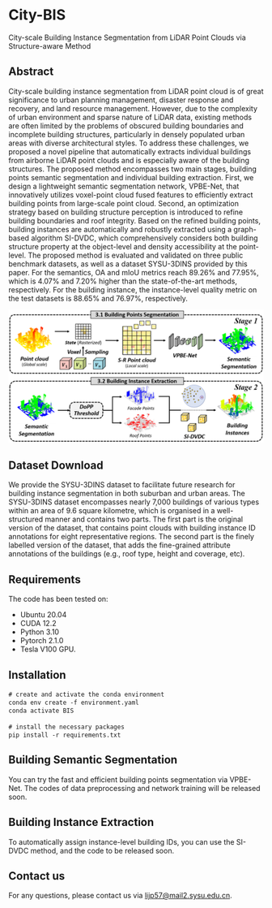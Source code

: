 # City-BIS
City-scale Building Instance Segmentation from LiDAR Point Clouds via Structure-aware Method

## Abstract
City-scale building instance segmentation from LiDAR point cloud is of great significance to urban planning management, disaster response and recovery, and land resource management. However, due to the complexity of urban environment and sparse nature of LiDAR data, existing methods are often limited by the problems of obscured building boundaries and incomplete building structures, particularly in densely populated urban areas with diverse architectural styles. To address these challenges, we proposed a novel pipeline that automatically extracts individual buildings from airborne LiDAR point clouds and is especially aware of the building structures. The proposed method encompasses two main stages, building points semantic segmentation and individual building extraction. First, we design a lightweight semantic segmentation network, VPBE-Net, that innovatively utilizes voxel-point cloud fused features to efficiently extract building points from large-scale point cloud. Second, an optimization strategy based on building structure perception is introduced to refine building boundaries and roof integrity. Based on the refined building points, building instances are automatically and robustly extracted using a graph-based algorithm SI-DVDC, which comprehensively considers both building structure property at the object-level and density accessibility at the point-level. The proposed method is evaluated and validated on three public benchmark datasets, as well as a dataset SYSU-3DINS provided by this paper. For the semantics, OA and mIoU metrics reach 89.26% and 77.95%, which is 4.07% and 7.20% higher than the state-of-the-art methods, respectively. For the building instance, the instance-level quality metric on the test datasets is 88.65% and 76.97%, respectively. 

 ![overview](fig/pipeline.png)

## Dataset Download
We provide the SYSU-3DINS dataset to facilitate future research for building instance segmentation in both suburban and urban areas. The SYSU-3DINS dataset encompasses nearly 7,000 buildings of various types within an area of 9.6 square kilometre, which is organised in a well-structured manner and contains two parts. The first part is the original version of the dataset, that contains point clouds with building instance ID annotations for eight representative regions. The second part is the finely labelled version of the dataset, that adds the fine-grained attribute annotations of the buildings (e.g., roof type, height and coverage, etc).

## Requirements
The code has been tested on:
- Ubuntu 20.04
- CUDA 12.2
- Python 3.10
- Pytorch 2.1.0
- Tesla V100 GPU.

## Installation
  ```
  # create and activate the conda environment
  conda env create -f environment.yaml
  conda activate BIS

  # install the necessary packages
  pip install -r requirements.txt
  ```

## Building Semantic Segmentation
  You can try the fast and efficient building points segmentation via VPBE-Net. The codes of data preprocessing and network training will be released soon.

## Building Instance Extraction
  To automatically assign instance-level building IDs, you can use the SI-DVDC method, and the code to be released soon.

## Contact us
  For any questions, please contact us via lijp57@mail2.sysu.edu.cn.


